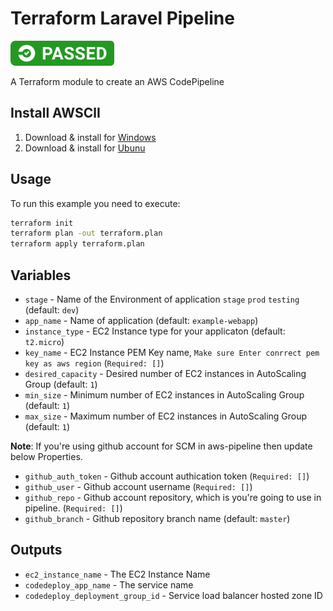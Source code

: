 # Terraform Laravel Pipeline

[![CircleCI](https://github.com/prajavat/terraform-laravel-pipeline/blob/master/docs/passed.svg)]()

A Terraform module to create an AWS CodePipeline 

## Install AWSClI

1. Download & install for [Windows](https://s3.amazonaws.com/aws-cli/AWSCLI64PY3.msi)
1. Download & install for [Ubunu](https://docs.aws.amazon.com/cli/latest/userguide/install-linux.html)

## Usage

To run this example you need to execute:

```bash
terraform init
terraform plan -out terraform.plan
terraform apply terraform.plan
```

## Variables

- `stage` - Name of the Environment of application `stage` `prod` `testing` (default: `dev`)
- `app_name` - Name of application (default: `example-webapp`)
- `instance_type` - EC2 Instance type for your applicaton (default: `t2.micro`)
- `key_name` - EC2 Instance PEM Key name, `Make sure Enter conrrect pem key as aws region` (`Required: []`)
- `desired_capacity` - Desired number of EC2 instances in AutoScaling Group (default: `1`)
- `min_size` - Minimum number of EC2 instances in AutoScaling Group (default: `1`)
- `max_size` - Maximum number of EC2 instances in AutoScaling Group (default: `1`)

**Note**: If you're using github account for SCM in aws-pipeline then update below Properties.

- `github_auth_token` - Github account authication token (`Required: []`)
- `github_user` - Github account username (`Required: []`)
- `github_repo` - Github account repository, which is you're going to use in pipeline. (`Required: []`)
- `github_branch` - Github repository branch name (default: `master`)

## Outputs

- `ec2_instance_name` - The EC2 Instance Name
- `codedeploy_app_name` - The service name
- `codedeploy_deployment_group_id` - Service load balancer hosted zone ID
